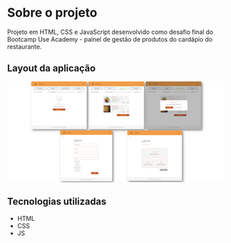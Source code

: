 # Sobre o projeto

Projeto em HTML, CSS e JavaScript desenvolvido como desafio final do Bootcamp Use Academy - painel de gestão de produtos do cardápio do restaurante.

## Layout da aplicação

![Mockup](https://github.com/VanessaVargas/restaurante-use-academy/blob/master/assets/images/layout.png)

## Tecnologias utilizadas

- HTML
- CSS
- JS
